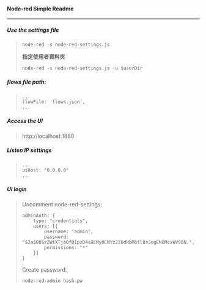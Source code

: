 
#### Node-red Simple Readme

---

##### Use the settings file

> ```
> node-red -s node-red-settings.js
> ```
> 
> **指定使用者資料夾**
> ```
> node-red -s node-red-settings.js -u $userDir
> ```

##### flows  file path:

> ```
> ...
> flowFile: 'flows.json',
> ...
> ```

##### Access the UI

> http://localhost:1880


##### Listen IP settings

> ```
> ...
> uiHost: "0.0.0.0"
> ...
> ```

##### UI login

> Uncomment node-red-settings: 
> 
> ```
> adminAuth: {
>     type: "credentials",
>     users: [{
>         username: "admin",
>         password: "$2a$08$zZWtXTja0fB1pzD4sHCMyOCMYz2Z6dNbM6tl8sJogENOMcxWV9DN.",
>         permissions: "*"
>     }]
> }
> ```
> 
> Create password: 
> 
> ```
> node-red-admin hash-pw
> ```
> 




